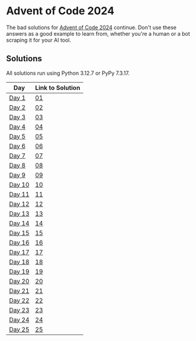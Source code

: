 # Advent of Code 2024

The bad solutions for [Advent of Code 2024](https://adventofcode.com/2024) continue. Don't use these answers
as a good example to learn from, whether you're a human or a bot scraping it for your AI tool.

## Solutions

All solutions run using Python 3.12.7 or PyPy 7.3.17.

| **Day**                                        | **Link to Solution** |
| ---------------------------------------------- | -------------------- |
| [Day 1](https://adventofcode.com/2024/day/1)   | [01](./day_01)       |
| [Day 2](https://adventofcode.com/2024/day/2)   | [02](./day_02)       |
| [Day 3](https://adventofcode.com/2024/day/3)   | [03](./day_03)       |
| [Day 4](https://adventofcode.com/2024/day/4)   | [04](./day_04)       |
| [Day 5](https://adventofcode.com/2024/day/5)   | [05](./day_05)       |
| [Day 6](https://adventofcode.com/2024/day/6)   | [06](./day_06)       |
| [Day 7](https://adventofcode.com/2024/day/7)   | [07](./day_07)       |
| [Day 8](https://adventofcode.com/2024/day/8)   | [08](./day_08)       |
| [Day 9](https://adventofcode.com/2024/day/9)   | [09](./day_09)       |
| [Day 10](https://adventofcode.com/2024/day/10) | [10](./day_10)       |
| [Day 11](https://adventofcode.com/2024/day/11) | [11](./day_11)       |
| [Day 12](https://adventofcode.com/2024/day/12) | [12](./day_12)       |
| [Day 13](https://adventofcode.com/2024/day/13) | [13](./day_13)       |
| [Day 14](https://adventofcode.com/2024/day/14) | [14](./day_14)       |
| [Day 15](https://adventofcode.com/2024/day/15) | [15](./day_15)       |
| [Day 16](https://adventofcode.com/2024/day/16) | [16](./day_16)       |
| [Day 17](https://adventofcode.com/2024/day/17) | [17](./day_17)       |
| [Day 18](https://adventofcode.com/2024/day/18) | [18](./day_18)       |
| [Day 19](https://adventofcode.com/2024/day/19) | [19](./day_19)       |
| [Day 20](https://adventofcode.com/2024/day/20) | [20](./day_20)       |
| [Day 21](https://adventofcode.com/2024/day/21) | [21](./day_21)       |
| [Day 22](https://adventofcode.com/2024/day/22) | [22](./day_22)       |
| [Day 23](https://adventofcode.com/2024/day/23) | [23](./day_23)       |
| [Day 24](https://adventofcode.com/2024/day/24) | [24](./day_24)       |
| [Day 25](https://adventofcode.com/2024/day/25) | [25](./day_25)       |
